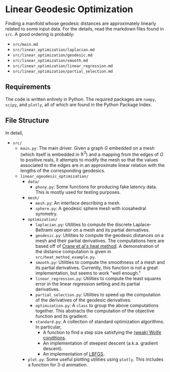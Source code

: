 # Linear Geodesic Optimization
Finding a manifold whose geodesic distances are approximately linearly related to some input data. For the details, read the markdown files found in `src`. A good ordering is probably:
* `src/main.md`
* `src/linear_optimization/laplacian.md`
* `src/linear_optimization/geodesic.md`
* `src/linear_optimization/smooth.md`
* `src/linear_optimization/linear_regression.md`
* `src/linear_optimization/partial_selection.md`

## Requirements
The code is written entirely in Python. The required packages are `numpy`, `scipy`, and `plotly`, all of which are found in the Python Package Index.

## File Structure
In detail,
* `src/`
  * `main.py`: The main driver. Given a graph $G$ embedded on a mesh (which itself is embedded in $\mathbb{R}^3$) and a mapping from the edges of $G$ to positive reals, it attempts to modify the mesh so that the values associated to the edges are in an approximate linear relation with the lengths of the corresponding geodesics.
  * `linear_ogeodesic_optimization/`
    * `data/`
      * `phony.py`: Some functions for producing fake latency data. This is mostly used for testing purposes.
    * `mesh/`
      * `mesh.py`: An interface describing a mesh.
      * `sphere.py`: A geodesic sphere mesh with icosahedral symmetry.
    * `optimization/`
      * `laplacian.py`: Utilities to compute the discrete Laplace-Beltrami operator on a mesh and its partial derivatives.
      * `geodesic.py`: Utilities to compute the geodesic distances on a mesh and their partial derivatives. The computations here are based off of [Crane et al's heat method](https://www.cs.cmu.edu/~kmcrane/Projects/HeatMethod/). A demonstration of the distance computation is given in `src/heat_method_example.py`.
      * `smooth.py`: Utilities to compute the smoothness of a mesh and its partial derivatives. Currently, this function is not a great implementation, but seems to work "well enough."
      * `linear_regression.py`: Utilities to compute the least squares error in the linear regression setting and its partial derivatives.
      * `partial_selection.py`: Utilities to speed up the computation of the derivatives of the geodesic derivatives.
      * `optimization.py`: A `class` to group the above computations together. This abstracts the computation of the objective function and its gradient.
      * `standard.py`: A collection of standard optimization algorithms. In particular,
        * A function to find a step size satisfying the [(weak) Wolfe conditions](https://en.wikipedia.org/wiki/Wolfe_conditions).
        * An implementation of steepest descent (a.k.a. gradient descent).
        * An implementation of [LBFGS](https://en.wikipedia.org/wiki/Limited-memory_BFGS).
    * `plot.py`: Some useful plotting utilities using `plotly`. This includes a function for 3-d animation.
